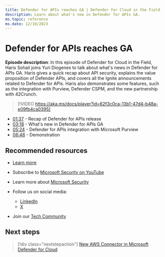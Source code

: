 ```yaml
---
title: Defender for APIs reaches GA | Defender for Cloud in the Field 
description: Learn about what's new in Defender for APIs GA.
ms.topic: reference
ms.date: 12/10/2023
---
```


# Defender for APIs reaches GA

**Episode description**: In this episode of Defender for Cloud in the Field, Haris Sohail joins Yuri Diogenes to talk about what's news in Defender for APIs GA. Haris gives a quick recap about API security, explains the value proposition of Defender APIs, and covers all the Ignite announcements related to Defender for APIs. Haris also demonstrates some features, such as the integration with Purview, Defender CSPM, and the new partnership with 42Crunch.

> [!VIDEO https://aka.ms/docs/player?id=62f3c0ca-13b1-47d4-b48a-e09fb4ca0395]

- [01:37](/shows/mdc-in-the-field/defender-api-generally-available#time=01m37s) - Recap of Defender for APIs release
- [03:18](/shows/mdc-in-the-field/defender-api-generally-available#time=03m18s) - What's new in Defender for APIs GA
- [05:24](/shows/mdc-in-the-field/defender-api-generally-available#time=05m24s) - Defender for APIs integration with Microsoft Purview
- [06:46](/shows/mdc-in-the-field/defender-api-generally-available#time=06m46s) - Demonstration

## Recommended resources

- [Learn more](https://techcommunity.microsoft.com/t5/microsoft-defender-for-cloud/announcing-microsoft-defender-for-cloud-capabilities-to-counter/ba-p/3876012)
- Subscribe to [Microsoft Security on YouTube](https://www.youtube.com/playlist?list=PL3ZTgFEc7LysiX4PfHhdJPR7S8mGO14YS)
- Learn more about [Microsoft Security](https://msft.it/6002T9HQY)

- Follow us on social media:

  - [LinkedIn](https://www.linkedin.com/showcase/microsoft-security/)
  - [X](https://x.com/msftsecurity)

- Join our [Tech Community](https://aka.ms/SecurityTechCommunity)

## Next steps

> [!div class="nextstepaction"]
> [New AWS Connector in Microsoft Defender for Cloud](episode-forty.md)
